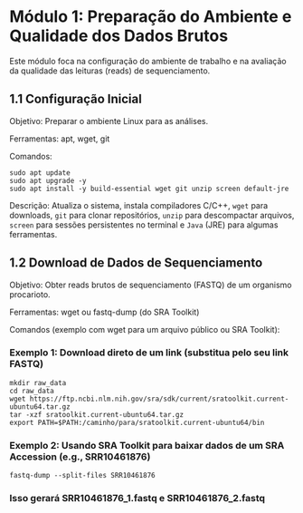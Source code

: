 # Módulo 1: Preparação do Ambiente e Qualidade dos Dados Brutos
Este módulo foca na configuração do ambiente de trabalho e na avaliação da qualidade das leituras (reads) de sequenciamento.

## 1.1 Configuração Inicial
Objetivo: Preparar o ambiente Linux para as análises.

Ferramentas: apt, wget, git

Comandos:

```
sudo apt update
sudo apt upgrade -y
sudo apt install -y build-essential wget git unzip screen default-jre
```

Descrição: Atualiza o sistema, instala compiladores C/C++, `wget` para downloads, `git` para clonar repositórios, `unzip` para descompactar arquivos, `screen` para sessões persistentes no terminal e `Java` (JRE) para algumas ferramentas.

## 1.2 Download de Dados de Sequenciamento
Objetivo: Obter reads brutos de sequenciamento (FASTQ) de um organismo procarioto.

Ferramentas: wget ou fastq-dump (do SRA Toolkit)

Comandos (exemplo com wget para um arquivo público ou SRA Toolkit):

### Exemplo 1: Download direto de um link (substitua pelo seu link FASTQ)
```
mkdir raw_data
cd raw_data
wget https://ftp.ncbi.nlm.nih.gov/sra/sdk/current/sratoolkit.current-ubuntu64.tar.gz
tar -xzf sratoolkit.current-ubuntu64.tar.gz
export PATH=$PATH:/caminho/para/sratoolkit.current-ubuntu64/bin
```

### Exemplo 2: Usando SRA Toolkit para baixar dados de um SRA Accession (e.g., SRR10461876)
```
fastq-dump --split-files SRR10461876
```
### Isso gerará SRR10461876_1.fastq e SRR10461876_2.fastq
